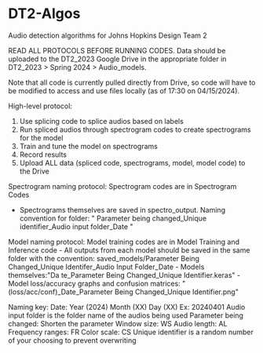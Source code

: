 # DT2-Algos
Audio detection algorithms for Johns Hopkins Design Team 2

READ ALL PROTOCOLS BEFORE RUNNING CODES. Data should be uploaded to the DT2_2023 Google Drive in the appropriate folder in DT2_2023 > Spring 2024 > Audio_models.

Note that all code is currently pulled directly from Drive, so code will have to be modified to access and use files locally (as of 17:30 on 04/15/2024).

High-level protocol:
1. Use splicing code to splice audios based on labels
2. Run spliced audios through spectrogram codes to create spectrograms for the model
3. Train and tune the model on spectrograms
4. Record results
5. Upload ALL data (spliced code, spectrograms, model, model code) to the Drive

Spectrogram naming protocol:
  Spectrogram codes are in Spectrogram Codes
  -  Spectrograms themselves are saved in spectro_output. Naming convention for folder:
        " Parameter being changed_Unique identifier_Audio input folder_Date "

Model naming protocol:
  Model training codes are in Model Training and Inference code
    -  All outputs from each model should be saved in the same folder with the convention: saved_models/Parameter Being Changed_Unique Identifer_Audio Input Folder_Date
    -  Models themselves:"Da te_Parameter Being Changed_Unique Identifier.keras"
    -  Model loss/accuracy graphs and confusion matrices: "(loss/acc/conf)_Date_Parameter Being Changed_Unique Identifier.png"

Naming key:
  Date: Year (2024) Month (XX) Day (XX)
    Ex: 20240401
  Audio input folder is the folder name of the audios being used
  Parameter being changed: Shorten the parameter
  Window size: WS
  Audio length: AL
  Frequency ranges: FR
  Color scale: CS
  Unique identifier is a random number of your choosing to prevent overwriting


